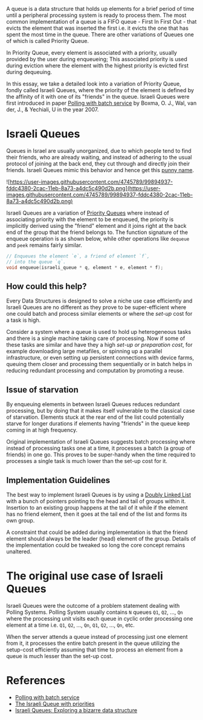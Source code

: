 A queue is a data structure that holds up elements for a brief period of time until a peripheral processing system is ready to process them. The most common implementation of a queue is a FIFO queue - First In First Out - that evicts the element that was inserted the first i.e. it evicts the one that has spent the most time in the queue. There are other variations of Queues one of which is called Priority Queue.

In Priority Queue, every element is associated with a priority, usually provided by the user during enqueueing; This associated priority is used during eviction where the element with the highest priority is evicted first during dequeuing.

In this essay, we take a detailed look into a variation of Priority Queue, fondly called Israeli Queues, where the priority of the element is defined by the affinity of it with one of its "friends" in the queue. Israeli Queues were first introduced in paper [Polling with batch service](https://pure.tue.nl/ws/files/2152975/632939.pdf) by Boxma, O. J., Wal, van der, J., & Yechiali, U in the year 2007.

# Israeli Queues

Queues in Israel are usually unorganized, due to which people tend to find their friends, who are already waiting, and instead of adhering to the usual protocol of joining at the back end, they cut through and directly join their friends. Israeli Queues mimic this behavior and hence get this [punny name](https://www.tandfonline.com/doi/abs/10.1080/15326340802427497).

![https://user-images.githubusercontent.com/4745789/99894937-fddc4380-2cac-11eb-8a73-a4dc5c490d2b.png](https://user-images.githubusercontent.com/4745789/99894937-fddc4380-2cac-11eb-8a73-a4dc5c490d2b.png)

Israeli Queues are a variation of [Priority Queues](https://en.wikipedia.org/wiki/Priority_queue) where instead of associating priority with the element to be enqueued, the priority is implicitly derived using the "friend" element and it joins right at the back end of the group that the friend belongs to. The function signature of the enqueue operation is as shown below, while other operations like `dequeue` and `peek` remains fairly similar.

```c
// Enqueues the element `e`, a friend of element `f`,
// into the queue `q`.
void enqueue(israeli_queue * q, element * e, element * f);
```

## How could this help?

Every Data Structures is designed to solve a niche use case efficiently and Israeli Queues are no different as they prove to be super-efficient where one could batch and process similar elements or where the *set-up* cost for a task is high.

Consider a system where a queue is used to hold up heterogeneous tasks and there is a single machine taking care of processing. Now if some of these tasks are similar and have they a high *set-up or preparation cost*, for example downloading large metafiles, or spinning up a parallel infrastructure, or even setting up persistent connections with device farms, queuing them closer and processing them sequentially or in batch helps in reducing redundant processing and computation by promoting a reuse.

## Issue of starvation

By enqueuing elements in between Israeli Queues reduces redundant processing, but by doing that it makes itself vulnerable to the classical case of starvation. Elements stuck at the rear end of the list could potentially starve for longer durations if elements having "friends" in the queue keep coming in at high frequency.

Original implementation of Israeli Queues suggests batch processing where instead of processing tasks one at a time, it processes a batch (a group of friends) in one go. This proves to be super-handy when the time required to processes a single task is much lower than the set-up cost for it.

## Implementation Guidelines

The best way to implement Israeli Queues is by using a [Doubly Linked List](https://en.wikipedia.org/wiki/Doubly_linked_list) with a bunch of pointers pointing to the head and tail of groups within it. Insertion to an existing group happens at the tail of it while if the element has no friend element, then it goes at the tail end of the list and forms its own group.

A constraint that could be added during implementation is that the friend element should always be the leader (head) element of the group. Details of the implementation could be tweaked so long the core concept remains unaltered.

# The original use case of Israeli Queues

Israeli Queues were the outcome of a problem statement dealing with Polling Systems. Polling System usually contains `N` queues `Q1`, `Q2`, ..., `Qn` where the processing unit visits each queue in cyclic order processing one element at a time i.e. `Q1`, `Q2`, ..., `Qn`, `Q1`, `Q2`, ..., `Qn`, etc.

When the server attends a queue instead of processing just one element from it, it processes the entire batch present in the queue utilizing the setup-cost efficiently assuming that time to process an element from a queue is much lesser than the set-up cost.

# References

- [Polling with batch service](https://pure.tue.nl/ws/files/2152975/632939.pdf)
- [The Israeli Queue with priorities](http://www.math.tau.ac.il/~uriy/Papers/IQ-with-Priorities.pdf)
- [Israeli Queues: Exploring a bizarre data structure](https://rapidapi.com/blog/israeli-queues-exploring-a-bizarre-data-structure/)
